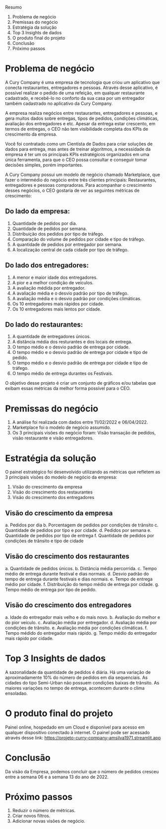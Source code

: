 Resumo

1. Problema de negócio
2. Premissas do negócio
3. Estratégia da solução
4. Top 3 Insights de dados
5. O produto final do projeto
6. Conclusão
7. Próximo passos

# Problema de negócio
A Cury Company é uma empresa de tecnologia que criou um aplicativo
que conecta restaurantes, entregadores e pessoas.
Através desse aplicativo, é possível realizar o pedido de uma refeição, em
qualquer restaurante cadastrado, e recebê-lo no conforto da sua casa por
um entregador também cadastrado no aplicativo da Cury Company.

A empresa realiza negócios entre restaurantes, entregadores e pessoas,
e gera muitos dados sobre entregas, tipos de pedidos, condições
climáticas, avaliação dos entregadores e etc. Apesar da entrega estar
crescento, em termos de entregas, o CEO não tem visibilidade completa
dos KPIs de crescimento da empresa.

Você foi contratado como um Cientista de Dados para criar soluções de
dados para entrega, mas antes de treinar algoritmos, a necessidade da
empresa é ter um os principais KPIs estratégicos organizados em uma
única ferramenta, para que o CEO possa consultar e conseguir tomar
decisões simples, porém importantes.

A Cury Company possui um modelo de negócio chamado Marketplace,
que fazer o intermédio do negócio entre três clientes principais:
Restaurantes, entregadores e pessoas compradoras. Para acompanhar o
crescimento desses negócios, o CEO gostaria de ver as seguintes
métricas de crescimento:

## Do lado da empresa:
1. Quantidade de pedidos por dia.
2. Quantidade de pedidos por semana.
3. Distribuição dos pedidos por tipo de tráfego.
4. Comparação do volume de pedidos por cidade e tipo de tráfego.
5. A quantidade de pedidos por entregador por semana.
6. A localização central de cada cidade por tipo de tráfego.

## Do lado dos entregadores:
1. A menor e maior idade dos entregadores.
2. A pior e a melhor condição de veículos.
3. A avaliação médida por entregador.
4. A avaliação média e o desvio padrão por tipo de tráfego.
5. A avaliação média e o desvio padrão por condições climáticas.
6. Os 10 entregadores mais rápidos por cidade.
7. Os 10 entregadores mais lentos por cidade.
   
## Do lado do restaurantes:
1. A quantidade de entregadores únicos.
2. A distância média dos resturantes e dos locais de entrega.
3. O tempo médio e o desvio padrão de entrega por cidade.
4. O tempo médio e o desvio padrão de entrega por cidade e tipo de
pedido.
5. O tempo médio e o desvio padrão de entrega por cidade e tipo de
tráfego.
6. O tempo médio de entrega durantes os Festivais.

O objetivo desse projeto é criar um conjunto de gráficos e/ou tabelas que
exibam essas métricas da melhor forma possível para o CEO.

# Premissas do negócio
   
1. A análise foi realizada com dados entre 11/02/2022 e 06/04/2022.
2. Marketplace foi o modelo de negócio assumido.
3. Os 3 principais visões do negócio foram: Visão transação de pedidos,
visão restaurante e visão entregadores.

# Estratégia da solução
O painel estratégico foi desenvolvido utilizando as métricas que refletem
as 3 principais visões do modelo de negócio da empresa:
1. Visão do crescimento da empresa
2. Visão do crescimento dos restaurantes
3. Visão do crescimento dos entregadores
   
## Visão do crescimento da empresa
a. Pedidos por dia
b. Porcentagem de pedidos por condições de trânsito
c. Quantidade de pedidos por tipo e por cidade.
d. Pedidos por semana
e. Quantidade de pedidos por tipo de entrega
f. Quantidade de pedidos por condições de trânsito e tipo de cidade

## Visão do crescimento dos restaurantes
a. Quantidade de pedidos únicos.
b. Distância média percorrida.
c. Tempo médio de entrega durante festival e dias normais.
d. Desvio padrão do tempo de entrega durante festivais e dias
normais.
e. Tempo de entrega médio por cidade.
f. Distribuição do tempo médio de entrega por cidade.
g. Tempo médio de entrega por tipo de pedido.

## Visão do crescimento dos entregadores
a. Idade do entregador mais velho e do mais novo.
b. Avaliação do melhor e do pior veículo.
c. Avaliação média por entregador.
d. Avaliação média por condições de trânsito.
e. Avaliação média por condições climáticas.
f. Tempo médido do entregador mais rápido.
g. Tempo médio do entregador mais rápido por cidade.

# Top 3 Insights de dados
  A sazonalidade da quantidade de pedidos é diária. Há uma variação
de aproximadamente 10% do número de pedidos em dia sequenciais.
  As cidades do tipo Semi-Urban não possuem condições baixas de
trânsito.
  As maiores variações no tempo de entrega, acontecem durante o
clima ensoladao.

# O produto final do projeto
Painel online, hospedado em um Cloud e disponível para acesso em
qualquer dispositivo conectado à internet.
O painel pode ser acessado através desse link: 
https://projeto-curry-company-amsilva1971.streamlit.app

# Conclusão
Da visão da Empresa, podemos concluir que o número de pedidos
cresceu entre a semana 06 e a semana 13 do ano de 2022.

# Próximo passos
1. Reduzir o número de métricas.
2. Criar novos filtros.
3. Adicionar novas visões de negócio.

